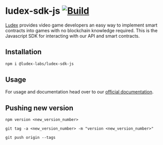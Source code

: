 # ludex-sdk-js [![Build](https://github.com/Ludex-Labs/ludex-sdk-js/actions/workflows/build.yml/badge.svg)](https://github.com/Ludex-Labs/ludex-sdk-js/actions/workflows/build.yml)

[Ludex](https://ludex.gg/) provides video game developers an easy way to implement smart contracts into games with no blockchain knowledge required. This is the Javascript SDK for interacting with our API and smart contracts.

## Installation

```sh
npm i @ludex-labs/ludex-sdk-js
```

## Usage

For usage and documentation head over to our [official documentation](https://docs.ludex.gg/ludex-sdks/javascript-sdk).


## Pushing new version 

```shell
npm version <new_version_number>
```

```shell
git tag -a <new_version_number> -m "version <new_version_number>"
```

```shell
git push origin --tags
```
